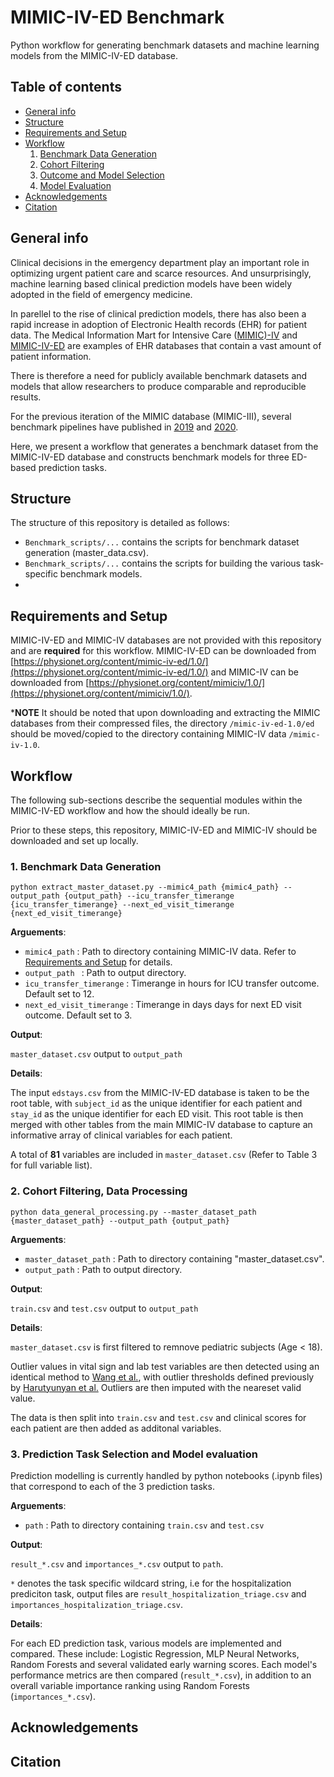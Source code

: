 MIMIC-IV-ED Benchmark
=========================

Python workflow for generating benchmark datasets and machine learning models from the MIMIC-IV-ED database.

## Table of contents
* [General info](#general-info)
* [Structure](#structure)
* [Requirements and Setup](#requirements-and-setup)
* [Workflow](#workflow)
    1. [Benchmark Data Generation](#1-benchmark-data-generation)
    2. [Cohort Filtering](#2-cohort-filtering)
    3. [Outcome and Model Selection](#3-outcome-and-model-selection)
    4. [Model Evaluation](#4-model-evaluation)
* [Acknowledgements](#acknowledgements)
* [Citation](#citation)

## General info

Clinical decisions in the emergency department play an important role in optimizing urgent patient care and scarce resources. And unsurprisingly, machine learning based clinical prediction models have been widely adopted in the field of emergency medicine.

In parellel to the rise of clinical prediction models, there has also been a rapid increase in adoption of Electronic Health records (EHR) for patient data. The Medical Information Mart for Intensive Care ([MIMIC)-IV]((https://physionet.org/content/mimiciv/1.0/)) and [MIMIC-IV-ED](https://physionet.org/content/mimic-iv-ed/1.0/) are examples of EHR databases that contain a vast amount of patient information.

There is therefore a need for publicly available benchmark datasets and models that allow researchers to produce comparable and reproducible results. 

For the previous iteration of the MIMIC database (MIMIC-III), several benchmark pipelines have published in [2019](https://github.com/YerevaNN/mimic3-benchmarks) and [2020](https://github.com/MLforHealth/MIMIC_Extract).

Here, we present a workflow that generates a benchmark dataset from the MIMIC-IV-ED database and constructs benchmark models for three ED-based prediction tasks.


## Structure

The structure of this repository is detailed as follows:

- `Benchmark_scripts/...` contains the scripts for benchmark dataset generation (master_data.csv).
- `Benchmark_scripts/...` contains the scripts for building the various task-specific benchmark models.
-  

## Requirements and Setup
MIMIC-IV-ED and MIMIC-IV databases are not provided with this repository and are **required** for this workflow. MIMIC-IV-ED can be downloaded from [https://physionet.org/content/mimic-iv-ed/1.0/](https://physionet.org/content/mimic-iv-ed/1.0/) and MIMIC-IV can be downloaded from [https://physionet.org/content/mimiciv/1.0/](https://physionet.org/content/mimiciv/1.0/).

***NOTE** It should be noted that upon downloading and extracting the MIMIC databases from their compressed files, the directory `/mimic-iv-ed-1.0/ed` should be moved/copied to the directory containing MIMIC-IV data `/mimic-iv-1.0`.

## Workflow

The following sub-sections describe the sequential modules within the MIMIC-IV-ED workflow and how the should ideally be run.

Prior to these steps, this repository, MIMIC-IV-ED and MIMIC-IV should be downloaded and set up locally. 

### 1. Benchmark Data Generation
~~~
python extract_master_dataset.py --mimic4_path {mimic4_path} --output_path {output_path} --icu_transfer_timerange {icu_transfer_timerange} --next_ed_visit_timerange {next_ed_visit_timerange}
~~~

**Arguements**:

- `mimic4_path` : Path to directory containing MIMIC-IV data. Refer to [Requirements and Setup](#requirements-and-setup) for details.
- `output_path ` : Path to output directory.
- `icu_transfer_timerange` : Timerange in hours for ICU transfer outcome. Default set to 12. 
- `next_ed_visit_timerange` : Timerange in days days for next ED visit outcome. Default set to 3.

**Output**:

`master_dataset.csv` output to `output_path`

**Details**:

The input `edstays.csv` from the MIMIC-IV-ED database is taken to be the root table, with `subject_id` as the unique identifier for each patient and `stay_id` as the unique identifier for each ED visit. This root table is then merged with other tables from the main MIMIC-IV database to capture an informative array of clinical variables for each patient.

A total of **81** variables are included in `master_dataset.csv` (Refer to Table 3 for full variable list).


### 2. Cohort Filtering, Data Processing
~~~
python data_general_processing.py --master_dataset_path {master_dataset_path} --output_path {output_path}
~~~

**Arguements**:

- `master_dataset_path` : Path to directory containing "master_dataset.csv".
- `output_path` : Path to output directory.

**Output**:

`train.csv` and `test.csv` output to `output_path`

**Details**:

`master_dataset.csv` is first filtered to remnove pediatric subjects (Age < 18).

Outlier values in vital sign and lab test variables are then detected using an identical method to [Wang et al.](https://github.com/MLforHealth/MIMIC_Extract), with outlier thresholds defined previously by [Harutyunyan et al.](https://github.com/YerevaNN/mimic3-benchmarks) Outliers are then imputed with the neareset valid value.

The data is then split into `train.csv` and `test.csv` and clinical scores for each patient are then added as additonal variables.


### 3. Prediction Task Selection and Model evaluation

Prediction modelling is currently handled by python notebooks (.ipynb files) that correspond to each of the 3 prediction tasks.

**Arguements**:

- `path` : Path to directory containing `train.csv` and `test.csv`

**Output**:

`result_*.csv` and `importances_*.csv` output to `path`.

`*` denotes the task specific wildcard string, i.e for the hospitalization prediciton task, output files are `result_hospitalization_triage.csv` and `importances_hospitalization_triage.csv`.

**Details**:

For each ED prediction task, various models are implemented and compared. These include: Logistic Regression, MLP Neural Networks, Random Forests and several validated early warning scores. Each model's performance metrics are then compared (`result_*.csv`), in addition to an overall variable importance ranking using Random Forests (`importances_*.csv`).


## Acknowledgements

## Citation


